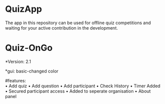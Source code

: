 # QuizApp
The app in this repository can be used for offline quiz competitions and waiting for your active contribution in the development. 
# Quiz-OnGo

*Version: 2.1

*gui: basic-changed color

#features:  
            • Add quiz
            • Add question
            • Add participant
            • Check History
            • Timer Added
            • Secured participant access
            • Added to seperate organisation
            • About panel
